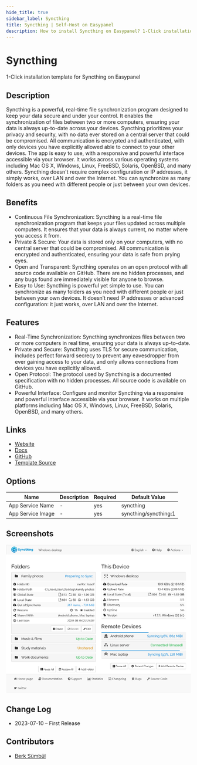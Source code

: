 ```yaml
---
hide_title: true
sidebar_label: Syncthing
title: Syncthing | Self-Host on Easypanel
description: How to install Syncthing on Easypanel? 1-Click installation template for Syncthing on Easypanel
---
```


<!-- generated -->

# Syncthing

1-Click installation template for Syncthing on Easypanel

## Description

Syncthing is a powerful, real-time file synchronization program designed to keep your data secure and under your control. It enables the synchronization of files between two or more computers, ensuring your data is always up-to-date across your devices. Syncthing prioritizes your privacy and security, with no data ever stored on a central server that could be compromised. All communication is encrypted and authenticated, with only devices you have explicitly allowed able to connect to your other devices. The app is easy to use, with a responsive and powerful interface accessible via your browser. It works across various operating systems including Mac OS X, Windows, Linux, FreeBSD, Solaris, OpenBSD, and many others. Syncthing doesn&#39;t require complex configuration or IP addresses, it simply works, over LAN and over the Internet. You can synchronize as many folders as you need with different people or just between your own devices.

## Benefits

- Continuous File Synchronization: Syncthing is a real-time file synchronization program that keeps your files updated across multiple computers. It ensures that your data is always current, no matter where you access it from.
- Private & Secure: Your data is stored only on your computers, with no central server that could be compromised. All communication is encrypted and authenticated, ensuring your data is safe from prying eyes.
- Open and Transparent: Syncthing operates on an open protocol with all source code available on GitHub. There are no hidden processes, and any bugs found are immediately visible for anyone to browse.
- Easy to Use: Syncthing is powerful yet simple to use. You can synchronize as many folders as you need with different people or just between your own devices. It doesn’t need IP addresses or advanced configuration: it just works, over LAN and over the Internet.

## Features

- Real-Time Synchronization: Syncthing synchronizes files between two or more computers in real time, ensuring your data is always up-to-date.
- Private and Secure: Syncthing uses TLS for secure communication, includes perfect forward secrecy to prevent any eavesdropper from ever gaining access to your data, and only allows connections from devices you have explicitly allowed.
- Open Protocol: The protocol used by Syncthing is a documented specification with no hidden processes. All source code is available on GitHub.
- Powerful Interface: Configure and monitor Syncthing via a responsive and powerful interface accessible via your browser. It works on multiple platforms including Mac OS X, Windows, Linux, FreeBSD, Solaris, OpenBSD, and many others.

## Links

- [Website](https://syncthing.net)
- [Docs](https://docs.syncthing.net)
- [GitHub](https://github.com/syncthing/syncthing)
- [Template Source](https://github.com/easypanel-io/templates/tree/main/templates/syncthing)

## Options

Name | Description | Required | Default Value
-|-|-|-
App Service Name | - | yes | syncthing
App Service Image | - | yes | syncthing/syncthing:1

## Screenshots

![Syncthing Screenshot](./assets/screenshot.png)

## Change Log

- 2023-07-10 – First Release

## Contributors

- [Berk Sümbül](https://berksmbl.com)

